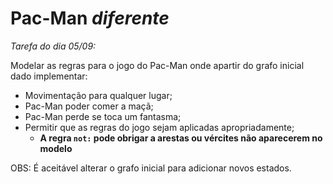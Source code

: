 # Pac-Man _diferente_

*Tarefa do dia 05/09:*

Modelar as regras para o jogo do Pac-Man onde apartir do grafo inicial dado implementar:
- Movimentação para qualquer lugar;
- Pac-Man poder comer a maçã;
- Pac-Man perde se toca um fantasma;
- Permitir que as regras do jogo sejam aplicadas apropriadamente;
	- **A regra `not:` pode obrigar a arestas ou vércites não aparecerem no modelo**

OBS: É aceitável alterar o grafo inicial para adicionar novos estados.
